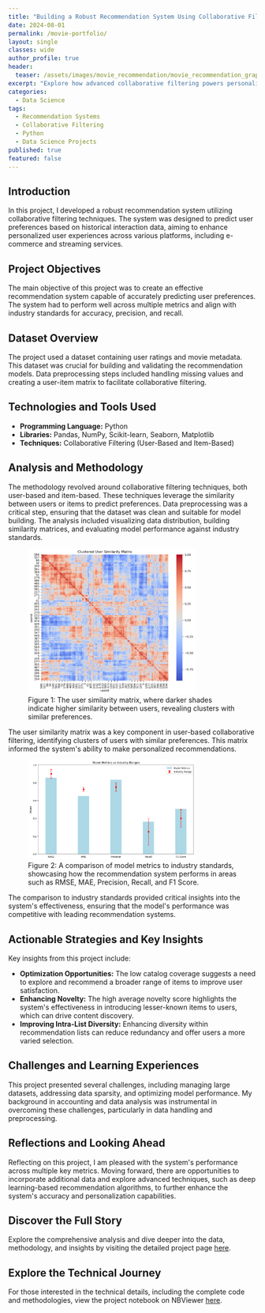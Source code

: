 ```yaml
---
title: "Building a Robust Recommendation System Using Collaborative Filtering"
date: 2024-08-01
permalink: /movie-portfolio/
layout: single
classes: wide
author_profile: true
header:
  teaser: /assets/images/movie_recommendation/movie_recommendation_graphic.webp
excerpt: "Explore how advanced collaborative filtering powers personalized recommendations, enhancing user engagement and transforming digital experiences."
categories:
  - Data Science
tags:
  - Recommendation Systems
  - Collaborative Filtering
  - Python
  - Data Science Projects
published: true
featured: false
---
```

## Introduction

In this project, I developed a robust recommendation system utilizing collaborative filtering techniques. The system was designed to predict user preferences based on historical interaction data, aiming to enhance personalized user experiences across various platforms, including e-commerce and streaming services.

## Project Objectives

The main objective of this project was to create an effective recommendation system capable of accurately predicting user preferences. The system had to perform well across multiple metrics and align with industry standards for accuracy, precision, and recall.

## Dataset Overview

The project used a dataset containing user ratings and movie metadata. This dataset was crucial for building and validating the recommendation models. Data preprocessing steps included handling missing values and creating a user-item matrix to facilitate collaborative filtering.

## Technologies and Tools Used

- **Programming Language:** Python
- **Libraries:** Pandas, NumPy, Scikit-learn, Seaborn, Matplotlib
- **Techniques:** Collaborative Filtering (User-Based and Item-Based)

## Analysis and Methodology

The methodology revolved around collaborative filtering techniques, both user-based and item-based. These techniques leverage the similarity between users or items to predict preferences. Data preprocessing was a critical step, ensuring that the dataset was clean and suitable for model building. The analysis included visualizing data distribution, building similarity matrices, and evaluating model performance against industry standards.

<figure>
  <img src="/assets/images/movie_recommendation/user_similarity_matrix.png" alt="User Similarity Matrix" style="width:80%;">
  <figcaption>Figure 1: The user similarity matrix, where darker shades indicate higher similarity between users, revealing clusters with similar preferences.</figcaption>
</figure>

The user similarity matrix was a key component in user-based collaborative filtering, identifying clusters of users with similar preferences. This matrix informed the system's ability to make personalized recommendations.

<figure>
  <img src="/assets/images/movie_recommendation/industry_standards.png" alt="Comparison to Industry Standards" style="width:80%;">
  <figcaption>Figure 2: A comparison of model metrics to industry standards, showcasing how the recommendation system performs in areas such as RMSE, MAE, Precision, Recall, and F1 Score.</figcaption>
</figure>

The comparison to industry standards provided critical insights into the system's effectiveness, ensuring that the model's performance was competitive with leading recommendation systems.

## Actionable Strategies and Key Insights

Key insights from this project include:

- **Optimization Opportunities:** The low catalog coverage suggests a need to explore and recommend a broader range of items to improve user satisfaction.
- **Enhancing Novelty:** The high average novelty score highlights the system's effectiveness in introducing lesser-known items to users, which can drive content discovery.
- **Improving Intra-List Diversity:** Enhancing diversity within recommendation lists can reduce redundancy and offer users a more varied selection.

## Challenges and Learning Experiences

This project presented several challenges, including managing large datasets, addressing data sparsity, and optimizing model performance. My background in accounting and data analysis was instrumental in overcoming these challenges, particularly in data handling and preprocessing.

## Reflections and Looking Ahead

Reflecting on this project, I am pleased with the system's performance across multiple key metrics. Moving forward, there are opportunities to incorporate additional data and explore advanced techniques, such as deep learning-based recommendation algorithms, to further enhance the system's accuracy and personalization capabilities.

## Discover the Full Story

Explore the comprehensive analysis and dive deeper into the data, methodology, and insights by visiting the detailed project page [here](/movie_recommendation-post/).

## Explore the Technical Journey

For those interested in the technical details, including the complete code and methodologies, view the project notebook on NBViewer [here](https://nbviewer.org/github/timothyrobbinscpa/movie_recommendations/blob/master/src/movie_recommendations_UPDATED_FINAL.ipynb?flush_cache=true).
